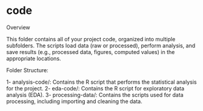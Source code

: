 # code

Overview

This folder contains all of your project code, organized into multiple subfolders. The scripts load data (raw or processed), perform analysis, and save results (e.g., processed data, figures, computed values) in the appropriate locations.

Folder Structure:

1- analysis-code/: Contains the R script that performs the statistical analysis for the project.
2- eda-code/: Contains the R script for exploratory data analysis (EDA).
3- processing-data/: Contains the scripts used for data processing, including importing and cleaning the data.
